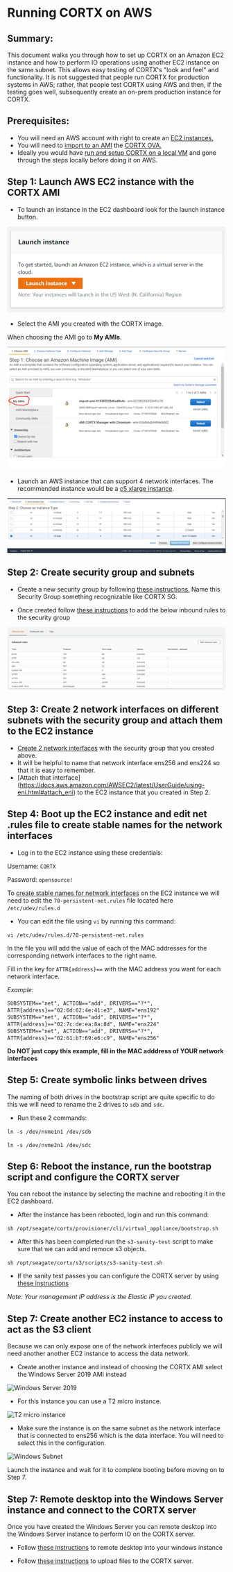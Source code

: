 # Running CORTX on AWS


Summary:
----
This document walks you through how to set up CORTX on an Amazon EC2 instance and how to perform IO operations using another EC2 instance on the same subnet.  This allows easy testing of CORTX's "look and feel" and functionality. It is not suggested that people run CORTX for production systems in AWS; rather, that people test CORTX using AWS and then, if the testing goes well, subsequently create an on-prem production instance for CORTX.

Prerequisites:
-------

- You will need an AWS account with right to create an [EC2 instances.](https://aws.amazon.com/ec2/?ec2-whats-new.sort-by=item.additionalFields.postDateTime&ec2-whats-new.sort-order=desc) 
- You will need to [import to an AMI](https://docs.aws.amazon.com/vm-import/latest/userguide/vmimport-image-import.html) the [CORTX OVA.](https://github.com/Seagate/cortx/releases/download/VA/cortx-va-1.0.2.zip) 
- Ideally you would have [run and setup CORTX on a local VM](https://github.com/Seagate/cortx/blob/main/doc/CORTX_on_Open_Virtual_Appliance.rst) and gone through the steps locally before doing it on AWS. 


Step 1: Launch AWS EC2 instance with the CORTX AMI
--------

- To launch an instance in the EC2 dashboard look for the launch instance button.

![Launch Instance](AWS_EC2/launchInstance.png)

- Select the AMI you created with the CORTX image. 

When choosing the AMI go to **My AMIs**.
 
![AMI image](AWS_EC2/SelectAMI.png)

- Launch an AWS instance that can support 4 network interfaces. The recommended instance would be a [c5 xlarge instance](https://aws.amazon.com/ec2/instance-types/c5/).

![C5_instance](AWS_EC2/EC2instanceType.png)

Step 2: Create security group and subnets
------
- Create a new security group by following [these instructions.](https://docs.aws.amazon.com/vpc/latest/userguide/VPC_SecurityGroups.html#CreatingSecurityGroups) Name this Security Group something recognizable like CORTX SG.

- Once created follow [these instructions](https://docs.aws.amazon.com/vpc/latest/userguide/VPC_SecurityGroups.html#AddRemoveRules) to add the below inbound rules to the security group

![Inbound rules](AWS_EC2/securityGroups.png)

Step 3: Create 2 network interfaces on different subnets with the security group and attach them to the EC2 instance
----

- [Create 2 network interfaces](https://docs.aws.amazon.com/AWSEC2/latest/UserGuide/using-eni.html#create_eni) with the security group that you created above.
- It will be helpful to name that network interface ens256 and ens224 so that it is easy to remember.
- [Attach that interface] (https://docs.aws.amazon.com/AWSEC2/latest/UserGuide/using-eni.html#attach_eni) to the EC2 instance that you created in Step 2.

Step 4: Boot up the EC2 instance and edit net .rules file to create stable names for the network interfaces
---------------
 
 - Log in to the EC2 instance using these credentials:
 
 Username: `CORTX`
 
 Password: `opensource!`
 
 To [create stable names for network interfaces](http://www.linuxfromscratch.org/lfs/view/6.3/chapter07/network.html) on the EC2 instance we will need to edit the `70-persistent-net.rules` file located here `/etc/udev/rules.d`
 
 - You can edit the file using `vi` by running this command:
 
 `vi /etc/udev/rules.d/70-persistent-net.rules`

In the file you will add the value of each of the MAC addresses for the corresponding network interfaces to the right name.

Fill in the key for `ATTR{address}==` with the MAC address you want for each network interface.

*Example:*
```
SUBSYSTEM=="net", ACTION=="add", DRIVERS=="?*", ATTR{address}=="02:6d:62:4e:41:e3", NAME="ens192"
SUBSYSTEM=="net", ACTION=="add", DRIVERS=="?*", ATTR{address}=="02:7c:de:ea:8a:8d", NAME="ens224"
SUBSYSTEM=="net", ACTION=="add", DRIVERS=="?*", ATTR{address}=="02:61:b7:69:e6:c9", NAME="ens256"
```
**Do NOT just copy this example, fill in the MAC adddress of YOUR network interfaces**

Step 5: Create symbolic links between drives
-------
The naming of both drives in the bootstrap script are quite specific to do this we will need to rename the 2 drives to `sdb` and `sdc`.

- Run these 2 commands:

```ln -s /dev/nvme1n1 /dev/sdb```

```ln -s /dev/nvme2n1 /dev/sdc```

Step 6: Reboot the instance, run the bootstrap script and configure the CORTX server
--------

You can reboot the instance by selecting the machine and rebooting it in the EC2 dashboard.

- After the instance has been rebooted, login and run this command:

`sh /opt/seagate/cortx/provisioner/cli/virtual_appliance/bootstrap.sh`

- After this has been completed run the `s3-sanity-test` script to make sure that we can add and remoce s3 objects.

`sh /opt/seagate/cortx/s3/scripts/s3-sanity-test.sh`

- If the sanity test passes you can configure the CORTX server by using [these instructions](https://github.com/Seagate/cortx/blob/main/doc/Preboarding_and_Onboarding.rst)

*Note: Your management IP address is the Elastic IP you created.*

Step 7: Create another EC2 instance to access to act as the S3 client
-------

Because we can only expose one of the network interfaces publicly we will need another another EC2 instance to access the data network. 

- Create another instance and instead of choosing the CORTX AMI select the Windows Server 2019 AMI instead

![Windows Server 2019](AWS_EC2/EC2instanceWindowsServer2019.png)

- For this instance you can use a T2 micro instance.

![T2 micro instance](AWS_EC2/t2microInstance.png)

- Make sure the instance is on the same subnet as the network interface that is connected to ens256 which is the data interface. You will need to select this in the configuration.

![Windows Subnet](AWS_EC2/WindowsSubnet.png)

Launch the instance and wait for it to complete booting before moving on to Step 7.


Step 7: Remote desktop into the Windows Server instance and connect to the CORTX server
-------

Once you have created the Windows Server you can remote desktop into the Windows Server instance to perform IO on the CORTX server.

- Follow [these instructions](https://docs.aws.amazon.com/AWSEC2/latest/WindowsGuide/connecting_to_windows_instance.html#connect-rdp) to remote desktop into your windows instance

- Follow  [these instructions](https://github.com/Seagate/cortx/blob/main/doc/testing_io.rst) to upload files to the CORTX server.
